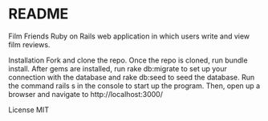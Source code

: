 # README

Film Friends
Ruby on Rails web application in which users write and view film reviews.

Installation
Fork and clone the repo. Once the repo is cloned, run bundle install. After gems are installed, run rake db:migrate to set up your connection with the database and rake db:seed to seed the database. Run the command rails s in the console to start up the program. Then, open up a browser and navigate to http://localhost:3000/

License
MIT